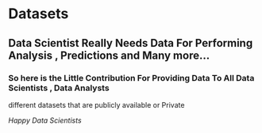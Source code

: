 # Datasets
## Data Scientist Really Needs Data For Performing Analysis , Predictions and Many more...
### So here is the Little Contribution For Providing Data To All Data Scientists , Data Analysts

different datasets that are publicly available or Private

_Happy Data Scientists_
